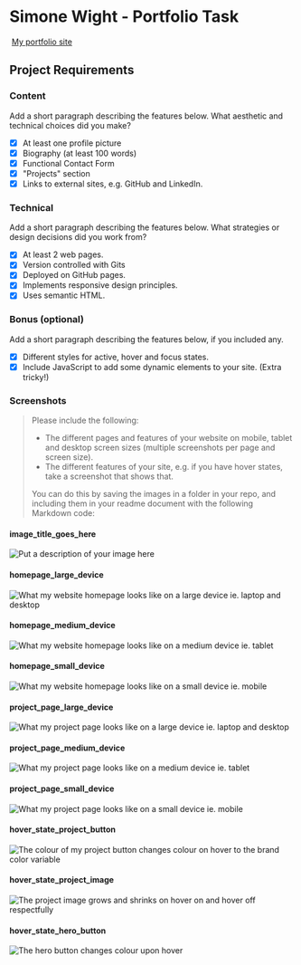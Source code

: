 #  Simone Wight - Portfolio Task
​
[My portfolio site](https://simonewight.github.io/)
​
## Project Requirements

### Content
 Add a short paragraph describing the features below. What aesthetic and technical choices did you make? 
- [x] At least one profile picture
- [x] Biography (at least 100 words)
- [x] Functional Contact Form
- [x] "Projects" section
- [x] Links to external sites, e.g. GitHub and LinkedIn.
​
### Technical
 Add a short paragraph describing the features below. What strategies or design decisions did you work from? 
- [x] At least 2 web pages.
- [x] Version controlled with Gits
- [x] Deployed on GitHub pages.
- [x] Implements responsive design principles.
- [x] Uses semantic HTML.

### Bonus (optional)
 Add a short paragraph describing the features below, if you included any. 
- [x] Different styles for active, hover and focus states.
- [x] Include JavaScript to add some dynamic elements to your site. (Extra tricky!)
​
### Screenshots
> Please include the following:
> - The different pages and features of your website on mobile, tablet and desktop screen sizes (multiple screenshots per page and screen size).
> - The different features of your site, e.g. if you have hover states, take a screenshot that shows that.  
> 
> You can do this by saving the images in a folder in your repo, and including them in your readme document with the following Markdown code: 

####  image_title_goes_here 
![Put a description of your image here](./relative_path_to_file)

####  homepage_large_device
![What my website homepage looks like on a large device ie. laptop and desktop](./screenshots/homepage-large.png)

####  homepage_medium_device 
![What my website homepage looks like on a medium device ie. tablet](./screenshots/homepage-medium.png)

####  homepage_small_device 
![What my website homepage looks like on a small device ie. mobile](./screenshots/homepage-small.png)

####  project_page_large_device
![What my project page looks like on a large device ie. laptop and desktop](./screenshots/project-page-large.png)

####  project_page_medium_device 
![What my project page looks like on a medium device ie. tablet](./screenshots/project-page-medium.png)

####  project_page_small_device
![What my project page looks like on a small device ie. mobile](./screenshots/project-page-small.png)

####  hover_state_project_button
![The colour of my project button changes colour on hover to the brand color variable](./screenshots/hover-state-button-colour-change.png)

####  hover_state_project_image 
![The project image grows and shrinks on hover on and hover off respectfully](./screenshots/hover-state-grow.png)

####  hover_state_hero_button
![The hero button changes colour upon hover](./screenshots/hero-button-on-hover.png)
